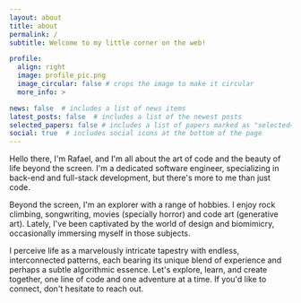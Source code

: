 ```yaml
---
layout: about
title: about
permalink: /
subtitle: Welcome to my little corner on the web! 

profile:
  align: right
  image: profile_pic.png
  image_circular: false # crops the image to make it circular
  more_info: >

news: false  # includes a list of news items
latest_posts: false  # includes a list of the newest posts
selected_papers: false # includes a list of papers marked as "selected={true}"
social: true  # includes social icons at the bottom of the page
---
```


Hello there, I'm Rafael, and I'm all about the art of code and the beauty of life beyond the screen. I'm a dedicated software engineer, specializing in back-end and full-stack development, but there's more to me than just code.

Beyond the screen, I'm an explorer with a range of hobbies. I enjoy rock climbing, songwriting, movies (specially horror) and code art (generative art). Lately, I've been captivated by the world of design and biomimicry, occasionally immersing myself in those subjects.

I perceive life as a marvelously intricate tapestry with endless, interconnected patterns, each bearing its unique blend of experience and perhaps a subtle algorithmic essence. Let's explore, learn, and create together, one line of code and one adventure at a time. If you'd like to connect, don't hesitate to reach out.
